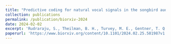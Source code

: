 ```yaml
---
title: "Predictive coding for natural vocal signals in the songbird auditory forebrain."
collection: publications
permalink: /publication/biorxiv-2024
date: 2024-02-02
excerpt: 'Rudraraju, S., Theilman, B. H., Turvey, M. E., Gentner, T. Q. 2024. &quot;Predictive coding for natural vocal signals in the songbird auditory forebrain.&quot;, <I>bioRxiv<I>.'
paperurl: 'https://www.biorxiv.org/content/10.1101/2024.02.25.581987v1.full.pdf'
---
```


